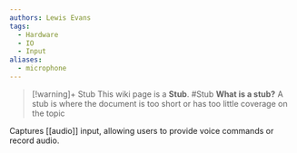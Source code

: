 ```yaml
---
authors: Lewis Evans
tags:
  - Hardware
  - IO
  - Input
aliases:
  - microphone
---
```

> [!warning]+ Stub
> This wiki page is a **Stub**.
> #Stub 
> **What is a stub?**
> A stub is where the document is too short or has too little coverage on the topic

Captures [[audio]] input, allowing users to provide voice commands or record audio.